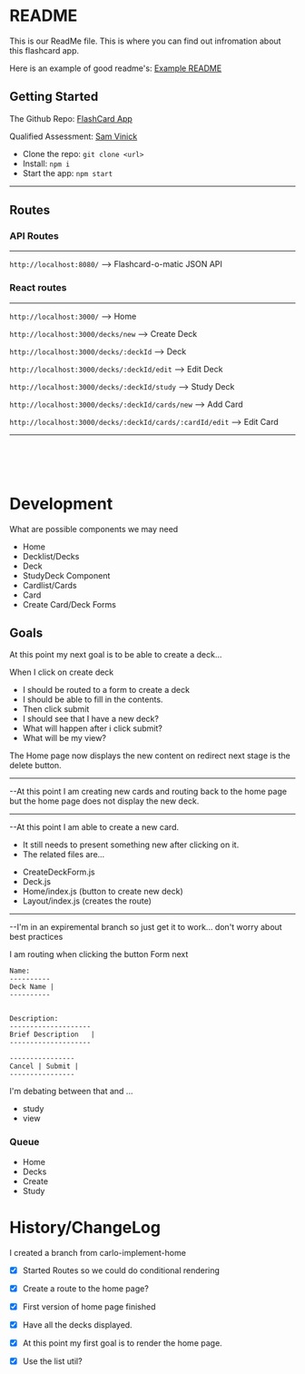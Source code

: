 # README

This is our ReadMe file. This is where you can find out infromation about this flashcard app.

Here is an example of good readme's: [Example README](https://github.com/othneildrew/Best-README-Template/blob/master/README.md)

## Getting Started

The Github Repo:
[FlashCard App](https://github.com/Csantos07/master-flashcard)

Qualified Assessment:
[Sam Vinick](https://www.qualified.io/assess/5f9c45c8262071000c341579/challenges/5f9c45c570e051000a3c00ab?invite=Z2X6rPnbFQqB8g)

- Clone the repo: `git clone <url>`
- Install:
`npm i`
- Start the app: `npm start`
---

## Routes
### API Routes
---
`http://localhost:8080/` --> Flashcard-o-matic JSON API

### React routes
---
`http://localhost:3000/` --> Home

`http://localhost:3000/decks/new` --> Create Deck

`http://localhost:3000/decks/:deckId` -->  Deck

`http://localhost:3000/decks/:deckId/edit` -->  Edit Deck

`http://localhost:3000/decks/:deckId/study` --> Study Deck

`http://localhost:3000/decks/:deckId/cards/new` -->  Add Card

`http://localhost:3000/decks/:deckId/cards/:cardId/edit` -->  Edit Card

---
<br/>
<br/>
<br/>


# Development
What are possible components we may need
  - Home
  - Decklist/Decks
  - Deck
  - StudyDeck Component
  - Cardlist/Cards
  - Card
  - Create Card/Deck Forms

## Goals
At this point my next goal is to be able to create a deck...

When I click on create deck
- I should be routed to a form to create a deck
- I should be able to fill in the contents.
- Then click submit
- I should see that I have a new deck?
- What will happen after i click submit?
- What will be my view?


The Home page now displays the new content on redirect next stage is the delete button.

-----------------------------------------------------
--At this point I am creating new cards and routing back to the home page
but the home page does not display the new deck.

-----------------------------------------------------
--At this point I am able to create a new card.
- It still needs to present something new after clicking on it.
- The related files are...
* CreateDeckForm.js
* Deck.js
* Home/index.js (button to create new deck)
* Layout/index.js (creates the route)
----------------------------------------------------
--I'm in an expiremental branch so just get it to work...
don't worry about best practices

I am routing when clicking the button
Form next

```CREATE DECK
Name:
----------
Deck Name |
----------


Description:
--------------------
Brief Description   |
--------------------

----------------
Cancel | Submit |
----------------
```

I'm debating between that and ...
- study
- view

### Queue
- Home
- Decks
- Create
- Study

# History/ChangeLog
I created a branch from carlo-implement-home
- [x] Started Routes so we could do conditional rendering
- [x] Create a route to the home page?
- [x] First version of home page finished
- [x] Have all the decks displayed.
- [x] At this point my first goal is to render the home page.
- [x] Use the list util?

